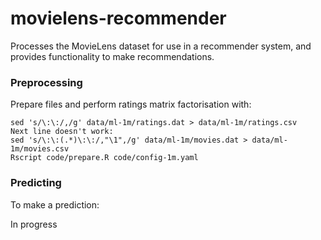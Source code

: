 # movielens-recommender

Processes the MovieLens dataset for use in a recommender system, and provides functionality to make recommendations.

### Preprocessing

Prepare files and perform ratings matrix factorisation with:

```
sed 's/\:\:/,/g' data/ml-1m/ratings.dat > data/ml-1m/ratings.csv
Next line doesn't work:
sed 's/\:\:(.*)\:\:/,"\1",/g' data/ml-1m/movies.dat > data/ml-1m/movies.csv
Rscript code/prepare.R code/config-1m.yaml
```

### Predicting

To make a prediction:

In progress
